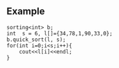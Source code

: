 ## Example

    sorting<int> b;
    int  s = 6, l[]={34,78,1,90,33,0};
    b.quick_sort(l, s);
    for(int i=0;i<s;i++){
        cout<<l[i]<<endl;
    }
